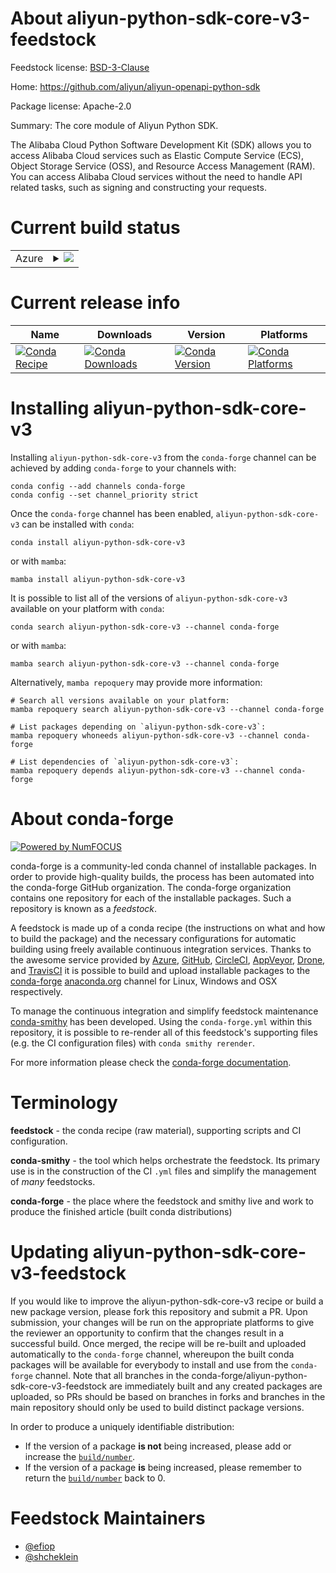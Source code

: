 About aliyun-python-sdk-core-v3-feedstock
=========================================

Feedstock license: [BSD-3-Clause](https://github.com/conda-forge/aliyun-python-sdk-core-v3-feedstock/blob/main/LICENSE.txt)

Home: https://github.com/aliyun/aliyun-openapi-python-sdk

Package license: Apache-2.0

Summary: The core module of Aliyun Python SDK.

The Alibaba Cloud Python Software Development Kit (SDK) allows you to
access Alibaba Cloud services such as Elastic Compute Service (ECS),
Object Storage Service (OSS), and Resource Access Management (RAM).
You can access Alibaba Cloud services without the need to handle API
related tasks, such as signing and constructing your requests.


Current build status
====================


<table>
    
  <tr>
    <td>Azure</td>
    <td>
      <details>
        <summary>
          <a href="https://dev.azure.com/conda-forge/feedstock-builds/_build/latest?definitionId=7389&branchName=main">
            <img src="https://dev.azure.com/conda-forge/feedstock-builds/_apis/build/status/aliyun-python-sdk-core-v3-feedstock?branchName=main">
          </a>
        </summary>
        <table>
          <thead><tr><th>Variant</th><th>Status</th></tr></thead>
          <tbody><tr>
              <td>linux_64_python3.10.____cpython</td>
              <td>
                <a href="https://dev.azure.com/conda-forge/feedstock-builds/_build/latest?definitionId=7389&branchName=main">
                  <img src="https://dev.azure.com/conda-forge/feedstock-builds/_apis/build/status/aliyun-python-sdk-core-v3-feedstock?branchName=main&jobName=linux&configuration=linux%20linux_64_python3.10.____cpython" alt="variant">
                </a>
              </td>
            </tr><tr>
              <td>linux_64_python3.11.____cpython</td>
              <td>
                <a href="https://dev.azure.com/conda-forge/feedstock-builds/_build/latest?definitionId=7389&branchName=main">
                  <img src="https://dev.azure.com/conda-forge/feedstock-builds/_apis/build/status/aliyun-python-sdk-core-v3-feedstock?branchName=main&jobName=linux&configuration=linux%20linux_64_python3.11.____cpython" alt="variant">
                </a>
              </td>
            </tr><tr>
              <td>linux_64_python3.12.____cpython</td>
              <td>
                <a href="https://dev.azure.com/conda-forge/feedstock-builds/_build/latest?definitionId=7389&branchName=main">
                  <img src="https://dev.azure.com/conda-forge/feedstock-builds/_apis/build/status/aliyun-python-sdk-core-v3-feedstock?branchName=main&jobName=linux&configuration=linux%20linux_64_python3.12.____cpython" alt="variant">
                </a>
              </td>
            </tr><tr>
              <td>linux_64_python3.13.____cp313</td>
              <td>
                <a href="https://dev.azure.com/conda-forge/feedstock-builds/_build/latest?definitionId=7389&branchName=main">
                  <img src="https://dev.azure.com/conda-forge/feedstock-builds/_apis/build/status/aliyun-python-sdk-core-v3-feedstock?branchName=main&jobName=linux&configuration=linux%20linux_64_python3.13.____cp313" alt="variant">
                </a>
              </td>
            </tr><tr>
              <td>linux_64_python3.9.____cpython</td>
              <td>
                <a href="https://dev.azure.com/conda-forge/feedstock-builds/_build/latest?definitionId=7389&branchName=main">
                  <img src="https://dev.azure.com/conda-forge/feedstock-builds/_apis/build/status/aliyun-python-sdk-core-v3-feedstock?branchName=main&jobName=linux&configuration=linux%20linux_64_python3.9.____cpython" alt="variant">
                </a>
              </td>
            </tr><tr>
              <td>osx_64_python3.10.____cpython</td>
              <td>
                <a href="https://dev.azure.com/conda-forge/feedstock-builds/_build/latest?definitionId=7389&branchName=main">
                  <img src="https://dev.azure.com/conda-forge/feedstock-builds/_apis/build/status/aliyun-python-sdk-core-v3-feedstock?branchName=main&jobName=osx&configuration=osx%20osx_64_python3.10.____cpython" alt="variant">
                </a>
              </td>
            </tr><tr>
              <td>osx_64_python3.11.____cpython</td>
              <td>
                <a href="https://dev.azure.com/conda-forge/feedstock-builds/_build/latest?definitionId=7389&branchName=main">
                  <img src="https://dev.azure.com/conda-forge/feedstock-builds/_apis/build/status/aliyun-python-sdk-core-v3-feedstock?branchName=main&jobName=osx&configuration=osx%20osx_64_python3.11.____cpython" alt="variant">
                </a>
              </td>
            </tr><tr>
              <td>osx_64_python3.12.____cpython</td>
              <td>
                <a href="https://dev.azure.com/conda-forge/feedstock-builds/_build/latest?definitionId=7389&branchName=main">
                  <img src="https://dev.azure.com/conda-forge/feedstock-builds/_apis/build/status/aliyun-python-sdk-core-v3-feedstock?branchName=main&jobName=osx&configuration=osx%20osx_64_python3.12.____cpython" alt="variant">
                </a>
              </td>
            </tr><tr>
              <td>osx_64_python3.13.____cp313</td>
              <td>
                <a href="https://dev.azure.com/conda-forge/feedstock-builds/_build/latest?definitionId=7389&branchName=main">
                  <img src="https://dev.azure.com/conda-forge/feedstock-builds/_apis/build/status/aliyun-python-sdk-core-v3-feedstock?branchName=main&jobName=osx&configuration=osx%20osx_64_python3.13.____cp313" alt="variant">
                </a>
              </td>
            </tr><tr>
              <td>osx_64_python3.9.____cpython</td>
              <td>
                <a href="https://dev.azure.com/conda-forge/feedstock-builds/_build/latest?definitionId=7389&branchName=main">
                  <img src="https://dev.azure.com/conda-forge/feedstock-builds/_apis/build/status/aliyun-python-sdk-core-v3-feedstock?branchName=main&jobName=osx&configuration=osx%20osx_64_python3.9.____cpython" alt="variant">
                </a>
              </td>
            </tr><tr>
              <td>win_64_python3.10.____cpython</td>
              <td>
                <a href="https://dev.azure.com/conda-forge/feedstock-builds/_build/latest?definitionId=7389&branchName=main">
                  <img src="https://dev.azure.com/conda-forge/feedstock-builds/_apis/build/status/aliyun-python-sdk-core-v3-feedstock?branchName=main&jobName=win&configuration=win%20win_64_python3.10.____cpython" alt="variant">
                </a>
              </td>
            </tr><tr>
              <td>win_64_python3.11.____cpython</td>
              <td>
                <a href="https://dev.azure.com/conda-forge/feedstock-builds/_build/latest?definitionId=7389&branchName=main">
                  <img src="https://dev.azure.com/conda-forge/feedstock-builds/_apis/build/status/aliyun-python-sdk-core-v3-feedstock?branchName=main&jobName=win&configuration=win%20win_64_python3.11.____cpython" alt="variant">
                </a>
              </td>
            </tr><tr>
              <td>win_64_python3.12.____cpython</td>
              <td>
                <a href="https://dev.azure.com/conda-forge/feedstock-builds/_build/latest?definitionId=7389&branchName=main">
                  <img src="https://dev.azure.com/conda-forge/feedstock-builds/_apis/build/status/aliyun-python-sdk-core-v3-feedstock?branchName=main&jobName=win&configuration=win%20win_64_python3.12.____cpython" alt="variant">
                </a>
              </td>
            </tr><tr>
              <td>win_64_python3.13.____cp313</td>
              <td>
                <a href="https://dev.azure.com/conda-forge/feedstock-builds/_build/latest?definitionId=7389&branchName=main">
                  <img src="https://dev.azure.com/conda-forge/feedstock-builds/_apis/build/status/aliyun-python-sdk-core-v3-feedstock?branchName=main&jobName=win&configuration=win%20win_64_python3.13.____cp313" alt="variant">
                </a>
              </td>
            </tr><tr>
              <td>win_64_python3.9.____cpython</td>
              <td>
                <a href="https://dev.azure.com/conda-forge/feedstock-builds/_build/latest?definitionId=7389&branchName=main">
                  <img src="https://dev.azure.com/conda-forge/feedstock-builds/_apis/build/status/aliyun-python-sdk-core-v3-feedstock?branchName=main&jobName=win&configuration=win%20win_64_python3.9.____cpython" alt="variant">
                </a>
              </td>
            </tr>
          </tbody>
        </table>
      </details>
    </td>
  </tr>
</table>

Current release info
====================

| Name | Downloads | Version | Platforms |
| --- | --- | --- | --- |
| [![Conda Recipe](https://img.shields.io/badge/recipe-aliyun--python--sdk--core--v3-green.svg)](https://anaconda.org/conda-forge/aliyun-python-sdk-core-v3) | [![Conda Downloads](https://img.shields.io/conda/dn/conda-forge/aliyun-python-sdk-core-v3.svg)](https://anaconda.org/conda-forge/aliyun-python-sdk-core-v3) | [![Conda Version](https://img.shields.io/conda/vn/conda-forge/aliyun-python-sdk-core-v3.svg)](https://anaconda.org/conda-forge/aliyun-python-sdk-core-v3) | [![Conda Platforms](https://img.shields.io/conda/pn/conda-forge/aliyun-python-sdk-core-v3.svg)](https://anaconda.org/conda-forge/aliyun-python-sdk-core-v3) |

Installing aliyun-python-sdk-core-v3
====================================

Installing `aliyun-python-sdk-core-v3` from the `conda-forge` channel can be achieved by adding `conda-forge` to your channels with:

```
conda config --add channels conda-forge
conda config --set channel_priority strict
```

Once the `conda-forge` channel has been enabled, `aliyun-python-sdk-core-v3` can be installed with `conda`:

```
conda install aliyun-python-sdk-core-v3
```

or with `mamba`:

```
mamba install aliyun-python-sdk-core-v3
```

It is possible to list all of the versions of `aliyun-python-sdk-core-v3` available on your platform with `conda`:

```
conda search aliyun-python-sdk-core-v3 --channel conda-forge
```

or with `mamba`:

```
mamba search aliyun-python-sdk-core-v3 --channel conda-forge
```

Alternatively, `mamba repoquery` may provide more information:

```
# Search all versions available on your platform:
mamba repoquery search aliyun-python-sdk-core-v3 --channel conda-forge

# List packages depending on `aliyun-python-sdk-core-v3`:
mamba repoquery whoneeds aliyun-python-sdk-core-v3 --channel conda-forge

# List dependencies of `aliyun-python-sdk-core-v3`:
mamba repoquery depends aliyun-python-sdk-core-v3 --channel conda-forge
```


About conda-forge
=================

[![Powered by
NumFOCUS](https://img.shields.io/badge/powered%20by-NumFOCUS-orange.svg?style=flat&colorA=E1523D&colorB=007D8A)](https://numfocus.org)

conda-forge is a community-led conda channel of installable packages.
In order to provide high-quality builds, the process has been automated into the
conda-forge GitHub organization. The conda-forge organization contains one repository
for each of the installable packages. Such a repository is known as a *feedstock*.

A feedstock is made up of a conda recipe (the instructions on what and how to build
the package) and the necessary configurations for automatic building using freely
available continuous integration services. Thanks to the awesome service provided by
[Azure](https://azure.microsoft.com/en-us/services/devops/), [GitHub](https://github.com/),
[CircleCI](https://circleci.com/), [AppVeyor](https://www.appveyor.com/),
[Drone](https://cloud.drone.io/welcome), and [TravisCI](https://travis-ci.com/)
it is possible to build and upload installable packages to the
[conda-forge](https://anaconda.org/conda-forge) [anaconda.org](https://anaconda.org/)
channel for Linux, Windows and OSX respectively.

To manage the continuous integration and simplify feedstock maintenance
[conda-smithy](https://github.com/conda-forge/conda-smithy) has been developed.
Using the ``conda-forge.yml`` within this repository, it is possible to re-render all of
this feedstock's supporting files (e.g. the CI configuration files) with ``conda smithy rerender``.

For more information please check the [conda-forge documentation](https://conda-forge.org/docs/).

Terminology
===========

**feedstock** - the conda recipe (raw material), supporting scripts and CI configuration.

**conda-smithy** - the tool which helps orchestrate the feedstock.
                   Its primary use is in the construction of the CI ``.yml`` files
                   and simplify the management of *many* feedstocks.

**conda-forge** - the place where the feedstock and smithy live and work to
                  produce the finished article (built conda distributions)


Updating aliyun-python-sdk-core-v3-feedstock
============================================

If you would like to improve the aliyun-python-sdk-core-v3 recipe or build a new
package version, please fork this repository and submit a PR. Upon submission,
your changes will be run on the appropriate platforms to give the reviewer an
opportunity to confirm that the changes result in a successful build. Once
merged, the recipe will be re-built and uploaded automatically to the
`conda-forge` channel, whereupon the built conda packages will be available for
everybody to install and use from the `conda-forge` channel.
Note that all branches in the conda-forge/aliyun-python-sdk-core-v3-feedstock are
immediately built and any created packages are uploaded, so PRs should be based
on branches in forks and branches in the main repository should only be used to
build distinct package versions.

In order to produce a uniquely identifiable distribution:
 * If the version of a package **is not** being increased, please add or increase
   the [``build/number``](https://docs.conda.io/projects/conda-build/en/latest/resources/define-metadata.html#build-number-and-string).
 * If the version of a package **is** being increased, please remember to return
   the [``build/number``](https://docs.conda.io/projects/conda-build/en/latest/resources/define-metadata.html#build-number-and-string)
   back to 0.

Feedstock Maintainers
=====================

* [@efiop](https://github.com/efiop/)
* [@shcheklein](https://github.com/shcheklein/)


